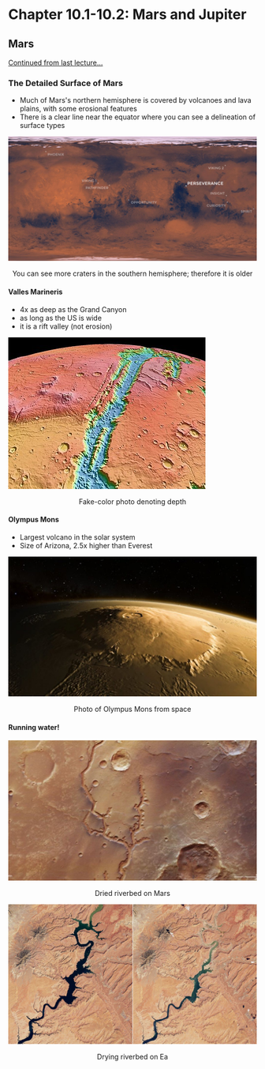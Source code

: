 # Chapter 10.1-10.2: Mars and Jupiter

## Mars
[Continued from last lecture...](ASTRO2%2009-20-23%20Lecture%2011.md)

### The Detailed Surface of Mars
- Much of Mars's northern hemisphere is covered by volcanoes and lava plains, with some erosional features
- There is a clear line near the equator where you can see a delineation of surface types

![center](../zassets/Pasted%20image%2020230922115019.png)

<div style="text-align: center; width: 100%;">You can see more craters in the southern hemisphere; therefore it is older</div>

#### Valles Marineris
- 4x as deep as the Grand Canyon
- as long as the US is wide
- it is a rift valley (not erosion)

![center](../zassets/Pasted%20image%2020230922115139.png)

<div style="text-align: center; width: 100%;">Fake-color photo denoting depth</div>

#### Olympus Mons
- Largest volcano in the solar system
- Size of Arizona, 2.5x higher than Everest

![center](../zassets/Pasted%20image%2020230922115231.png)

<div style="text-align: center; width: 100%;">Photo of Olympus Mons from space</div>


#### Running water!

![center](../zassets/Pasted%20image%2020230922115321.png)

<div style="text-align: center; width: 100%;">Dried riverbed on Mars</div>


![center](../zassets/Pasted%20image%2020230922115403.png)

<div style="text-align: center; width: 100%;">Drying riverbed on Ea</div>